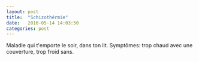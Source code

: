 ```yaml
---
layout: post
title:  "Schizothérmie"
date:   2016-05-14 14:03:50
categories: post
---
```


Maladie qui t'emporte le soir, dans ton lit. Symptômes: trop chaud avec une couverture, trop froid sans.